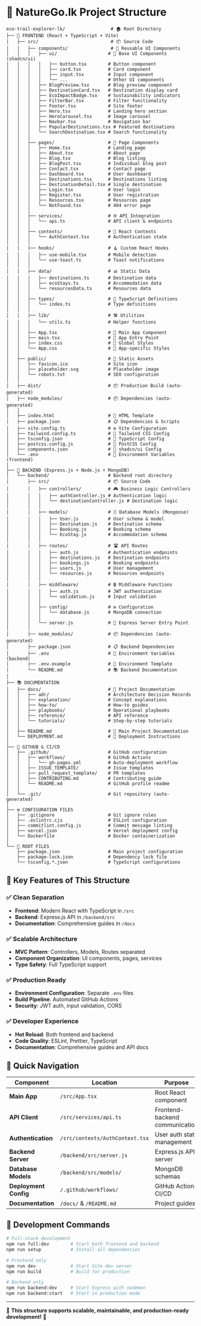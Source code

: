 # 📁 **NatureGo.lk Project Structure**

```
eco-trail-explorer-lk/                 # 🏠 Root Directory
├── 🎯 FRONTEND (React + TypeScript + Vite)
│   ├── src/                           # 📦 Source Code
│   │   ├── components/                # 🧩 Reusable UI Components
│   │   │   ├── ui/                   # 🎨 Base UI Components (shadcn/ui)
│   │   │   │   ├── button.tsx        # Button component
│   │   │   │   ├── card.tsx          # Card component
│   │   │   │   ├── input.tsx         # Input component
│   │   │   │   └── ...               # Other UI components
│   │   │   ├── BlogPreview.tsx       # Blog preview component
│   │   │   ├── DestinationCard.tsx   # Destination display card
│   │   │   ├── EcoImpactBadge.tsx    # Sustainability indicators
│   │   │   ├── FilterBar.tsx         # Filter functionality
│   │   │   ├── Footer.tsx            # Site footer
│   │   │   ├── Hero.tsx              # Landing hero section
│   │   │   ├── HeroCarousel.tsx      # Image carousel
│   │   │   ├── Navbar.tsx            # Navigation bar
│   │   │   ├── PopularDestinations.tsx # Featured destinations
│   │   │   └── SearchDestination.tsx # Search functionality
│   │   │
│   │   ├── pages/                    # 📄 Page Components
│   │   │   ├── Home.tsx              # Landing page
│   │   │   ├── About.tsx             # About page
│   │   │   ├── Blog.tsx              # Blog listing
│   │   │   ├── BlogPost.tsx          # Individual blog post
│   │   │   ├── Contact.tsx           # Contact page
│   │   │   ├── Dashboard.tsx         # User dashboard
│   │   │   ├── Destinations.tsx      # Destinations listing
│   │   │   ├── DestinationDetail.tsx # Single destination
│   │   │   ├── Login.tsx             # User login
│   │   │   ├── Register.tsx          # User registration
│   │   │   ├── Resources.tsx         # Resources page
│   │   │   └── NotFound.tsx          # 404 error page
│   │   │
│   │   ├── services/                 # 🌐 API Integration
│   │   │   └── api.ts                # API client & endpoints
│   │   │
│   │   ├── contexts/                 # 🔄 React Contexts
│   │   │   └── AuthContext.tsx       # Authentication state
│   │   │
│   │   ├── hooks/                    # 🪝 Custom React Hooks
│   │   │   ├── use-mobile.tsx        # Mobile detection
│   │   │   └── use-toast.ts          # Toast notifications
│   │   │
│   │   ├── data/                     # 📊 Static Data
│   │   │   ├── destinations.ts       # Destination data
│   │   │   ├── ecoStays.ts           # Accommodation data
│   │   │   └── resourcesData.ts      # Resources data
│   │   │
│   │   ├── types/                    # 📝 TypeScript Definitions
│   │   │   └── index.ts              # Type definitions
│   │   │
│   │   ├── lib/                      # 🛠️ Utilities
│   │   │   └── utils.ts              # Helper functions
│   │   │
│   │   ├── App.tsx                   # 🎯 Main App Component
│   │   ├── main.tsx                  # 🚀 App Entry Point
│   │   ├── index.css                 # 🎨 Global Styles
│   │   └── App.css                   # 🎨 App-specific Styles
│   │
│   ├── public/                       # 📁 Static Assets
│   │   ├── favicon.ico               # Site icon
│   │   ├── placeholder.svg           # Placeholder image
│   │   └── robots.txt                # SEO configuration
│   │
│   ├── dist/                         # 📦 Production Build (auto-generated)
│   ├── node_modules/                 # 📦 Dependencies (auto-generated)
│   │
│   ├── index.html                    # 📄 HTML Template
│   ├── package.json                  # 📋 Dependencies & Scripts
│   ├── vite.config.ts                # ⚙️ Vite Configuration
│   ├── tailwind.config.ts            # 🎨 Tailwind CSS Config
│   ├── tsconfig.json                 # 📝 TypeScript Config
│   ├── postcss.config.js             # 🎨 PostCSS Config
│   ├── components.json               # 🧩 shadcn/ui Config
│   └── .env                          # 🔐 Environment Variables (frontend)
│
├── 🚀 BACKEND (Express.js + Node.js + MongoDB)
│   └── backend/                      # Backend root directory
│       ├── src/                      # 📦 Source Code
│       │   ├── controllers/          # 🎮 Business Logic Controllers
│       │   │   ├── authController.js # Authentication logic
│       │   │   └── destinationController.js # Destination logic
│       │   │
│       │   ├── models/               # 🗄️ Database Models (Mongoose)
│       │   │   ├── User.js           # User schema & model
│       │   │   ├── Destination.js    # Destination schema
│       │   │   ├── Booking.js        # Booking schema
│       │   │   └── EcoStay.js        # Accommodation schema
│       │   │
│       │   ├── routes/               # 🛣️ API Routes
│       │   │   ├── auth.js           # Authentication endpoints
│       │   │   ├── destinations.js   # Destination endpoints
│       │   │   ├── bookings.js       # Booking endpoints
│       │   │   ├── users.js          # User management
│       │   │   └── resources.js      # Resources endpoints
│       │   │
│       │   ├── middleware/           # 🔒 Middleware Functions
│       │   │   ├── auth.js           # JWT authentication
│       │   │   └── validation.js     # Input validation
│       │   │
│       │   ├── config/               # ⚙️ Configuration
│       │   │   └── database.js       # MongoDB connection
│       │   │
│       │   └── server.js             # 🚀 Express Server Entry Point
│       │
│       ├── node_modules/             # 📦 Dependencies (auto-generated)
│       ├── package.json              # 📋 Backend Dependencies
│       ├── .env                      # 🔐 Environment Variables (backend)
│       ├── .env.example              # 📄 Environment Template
│       └── README.md                 # 📚 Backend Documentation
│
├── 📚 DOCUMENTATION
│   ├── docs/                         # 📖 Project Documentation
│   │   ├── adr/                      # Architecture Decision Records
│   │   ├── explanation/              # Concept explanations
│   │   ├── how-to/                   # How-to guides
│   │   ├── playbooks/                # Operational playbooks
│   │   ├── reference/                # API reference
│   │   └── tutorials/                # Step-by-step tutorials
│   │
│   ├── README.md                     # 📄 Main Project Documentation
│   └── DEPLOYMENT.md                 # 🚀 Deployment Instructions
│
├── 🔧 GITHUB & CI/CD
│   ├── .github/                      # GitHub configuration
│   │   ├── workflows/                # GitHub Actions
│   │   │   └── gh-pages.yml          # Auto-deployment workflow
│   │   ├── ISSUE_TEMPLATE/           # Issue templates
│   │   ├── pull_request_template/    # PR templates
│   │   ├── CONTRIBUTING.md           # Contributing guide
│   │   └── README.md                 # GitHub profile readme
│   │
│   └── .git/                         # Git repository (auto-generated)
│
├── ⚙️ CONFIGURATION FILES
│   ├── .gitignore                    # Git ignore rules
│   ├── .eslintrc.cjs                 # ESLint configuration
│   ├── commitlint.config.js          # Commit message linting
│   ├── vercel.json                   # Vercel deployment config
│   └── Dockerfile                    # Docker containerization
│
└── 📄 ROOT FILES
    ├── package.json                  # Main project configuration
    ├── package-lock.json             # Dependency lock file
    └── tsconfig.*.json               # TypeScript configurations
```

## 🎯 **Key Features of This Structure**

### ✅ **Clean Separation**
- **Frontend**: Modern React with TypeScript in `/src`
- **Backend**: Express.js API in `/backend/src`
- **Documentation**: Comprehensive guides in `/docs`

### ✅ **Scalable Architecture**
- **MVC Pattern**: Controllers, Models, Routes separated
- **Component Organization**: UI components, pages, services
- **Type Safety**: Full TypeScript support

### ✅ **Production Ready**
- **Environment Configuration**: Separate `.env` files
- **Build Pipeline**: Automated GitHub Actions
- **Security**: JWT auth, input validation, CORS

### ✅ **Developer Experience**
- **Hot Reload**: Both frontend and backend
- **Code Quality**: ESLint, Prettier, TypeScript
- **Documentation**: Comprehensive guides and API docs

## 🚀 **Quick Navigation**

| Component | Location | Purpose |
|-----------|----------|---------|
| **Main App** | `/src/App.tsx` | Root React component |
| **API Client** | `/src/services/api.ts` | Frontend-backend communication |
| **Authentication** | `/src/contexts/AuthContext.tsx` | User auth state management |
| **Backend Server** | `/backend/src/server.js` | Express.js API server |
| **Database Models** | `/backend/src/models/` | MongoDB schemas |
| **Deployment Config** | `/.github/workflows/` | GitHub Actions CI/CD |
| **Documentation** | `/docs/` & `/README.md` | Project guides |

## 🔧 **Development Commands**

```bash
# Full-stack development
npm run full:dev        # Start both frontend and backend
npm run setup           # Install all dependencies

# Frontend only
npm run dev             # Start Vite dev server
npm run build           # Build for production

# Backend only  
npm run backend:dev     # Start Express with nodemon
npm run backend:start   # Start in production mode
```

---

🌟 **This structure supports scalable, maintainable, and production-ready development!** 🚀